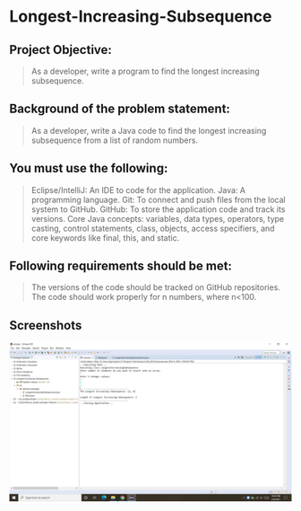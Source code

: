 # Longest-Increasing-Subsequence


## Project Objective:

> As a developer, write a program to find the longest increasing subsequence.

 

## Background of the problem statement:

> As a developer, write a Java code to find the longest increasing subsequence from a list of random numbers.

 

## You must use the following:

> Eclipse/IntelliJ: An IDE to code for the application.
> Java: A programming language.
> Git: To connect and push files from the local system to GitHub.
> GitHub: To store the application code and track its versions. 
> Core Java concepts: variables, data types, operators, type casting, control statements, class, objects, access specifiers, and core keywords like final, this, and static.
 

## Following requirements should be met:

> The versions of the code should be tracked on GitHub repositories.
> The code should work properly for n numbers, where n<100.

## Screenshots

![console](https://github.com/UshasriMavuri1999/Longest-Increasing-Subsequence/blob/main/screenshots/console1.png)
